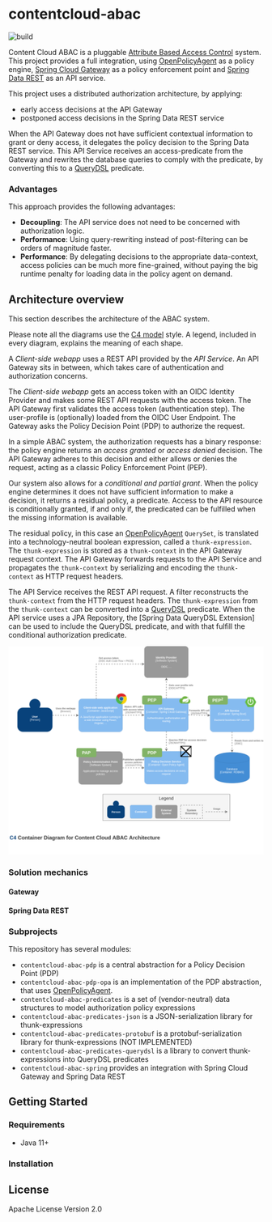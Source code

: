 # contentcloud-abac  
![build](https://github.com/xenit-eu/contentcloud-abac/workflows/build/badge.svg?branch=main)

Content Cloud ABAC is a pluggable [Attribute Based Access Control] system.  This project provides a full integration,
using [OpenPolicyAgent] as a policy engine, [Spring Cloud Gateway] as a policy enforcement point and [Spring Data REST]
as an API service.

This project uses a distributed authorization architecture, by applying:
* early access decisions at the API Gateway 
* postponed access decisions in the Spring Data REST service

When the API Gateway does not have sufficient contextual information to grant or deny access,
it delegates the policy decision to the Spring Data REST service. This API Service receives an
access-predicate from the Gateway and rewrites the database queries to comply with the predicate,
by converting this to a [QueryDSL] predicate.

### Advantages

This approach provides the following advantages:

* **Decoupling**: The API service does not need to be concerned with authorization logic.
* **Performance**: Using query-rewriting instead of post-filtering can be orders of magnitude faster.
* **Performance**: By delegating decisions to the appropriate data-context, access policies can be much more
  fine-grained, without paying the big runtime penalty for loading data in the policy agent on demand.

[Attribute Based Access Control]: https://en.wikipedia.org/wiki/Attribute-based_access_control
[OpenPolicyAgent]: https://www.openpolicyagent.org/
[Spring Cloud Gateway]: https://spring.io/projects/spring-cloud-gateway
[Spring Data REST]: https://spring.io/projects/spring-data-rest
[QueryDSL]: http://www.querydsl.com/

## Architecture overview

This section describes the architecture of the ABAC system.

Please note all the diagrams use the [C4 model] style. A legend, included in every diagram, explains the meaning
of each shape.

A _Client-side webapp_ uses a REST API provided by the _API Service_. An API Gateway sits in between,
which takes care of authentication and authorization concerns.

The _Client-side webapp_ gets an access token with an OIDC Identity Provider and makes some REST API requests with the
access token. The API Gateway first validates the access token (authentication step). The user-profile is (optionally) 
loaded from the OIDC User Endpoint. The Gateway asks the Policy Decision Point (PDP) to authorize the request.

In a simple ABAC system, the authorization requests has a binary response: the policy engine returns an
_access granted_ or _access denied_ decision. The API Gateway adheres to this decision and either allows or denies
the request, acting as a classic Policy Enforcement Point (PEP).

Our system also allows for a _conditional and partial grant_. When the policy engine determines it does not have
sufficient information to make a decision, it returns a residual policy, a predicate. Access to the API resource 
is conditionally granted, if and only if, the predicated can be fulfilled when the missing information is available.

The residual policy, in this case an [OpenPolicyAgent] `QuerySet`, is translated into a technology-neutral boolean
expression, called a `thunk-expression`. The `thunk-expression` is stored as a `thunk-context` in the API Gateway
request context. The API Gateway forwards requests to the API Service and propagates the `thunk-context` by
serializing and encoding the `thunk-context` as HTTP request headers.

The API Service receives the REST API request. A filter reconstructs the `thunk-context` from the HTTP request headers.
The `thunk-expression` from the `thunk-context` can be converted into a [QueryDSL] predicate. When the API service
uses a JPA Repository, the [Spring Data QueryDSL Extension] can be used to include the QueryDSL predicate, and with
that fulfill the conditional authorization predicate.

![overview](./resources/diagrams/container-diagram-overview.png)

[C4 model]: https://c4model.com/
[QueryDSL support in Spring Data]: https://docs.spring.io/spring-data/jpa/docs/current/reference/html/#core.extensions.querydsl]

### Solution mechanics

#### Gateway
#### Spring Data REST

### Subprojects

This repository has several modules:

* `contentcloud-abac-pdp` is a central abstraction for a Policy Decision Point (PDP)
* `contentcloud-abac-pdp-opa` is an implementation of the PDP abstraction, that uses [OpenPolicyAgent](https://www.openpolicyagent.org/).
* `contentcloud-abac-predicates` is a set of (vendor-neutral) data structures to model authorization policy expressions 
* `contentcloud-abac-predicates-json` is a JSON-serialization library for thunk-expressions
* `contentcloud-abac-predicates-protobuf` is a protobuf-serialization library for thunk-expressions (NOT IMPLEMENTED)
* `contentcloud-abac-predicates-querydsl` is a library to convert thunk-expressions into QueryDSL predicates
* `contentcloud-abac-spring` provides an integration with Spring Cloud Gateway and Spring Data REST

## Getting Started

### Requirements

* Java 11+

### Installation


## License

Apache License Version 2.0
